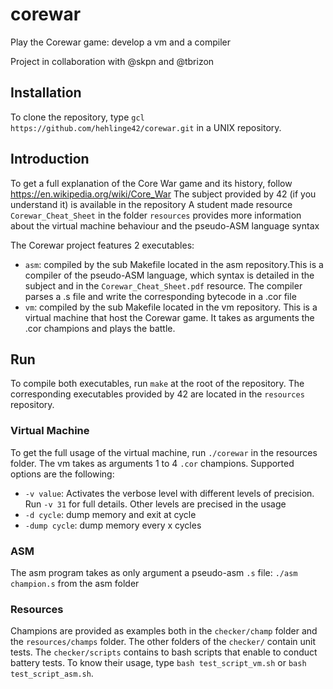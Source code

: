 # corewar
Play the Corewar game: develop a vm and a compiler

Project in collaboration with @skpn and @tbrizon

## Installation

To clone the repository, type `gcl https://github.com/hehlinge42/corewar.git` in a UNIX repository.

## Introduction

To get a full explanation of the Core War game and its history, follow https://en.wikipedia.org/wiki/Core_War
The subject provided by 42 (if you understand it) is available in the repository
A student made resource `Corewar_Cheat_Sheet` in the folder `resources` provides more information about the virtual machine behaviour and the pseudo-ASM language syntax

The Corewar project features 2 executables:
- `asm`: compiled by the sub Makefile located in the asm repository.This is a compiler of the pseudo-ASM language, which syntax is detailed in the subject and in the `Corewar_Cheat_Sheet.pdf` resource. The compiler parses a .s file and write the corresponding bytecode in a .cor file
- `vm`: compiled by the sub Makefile located in the vm repository. This is a virtual machine that host the Corewar game. It takes as arguments the .cor champions and plays the battle.

## Run

To compile both executables, run `make` at the root of the repository. The corresponding executables provided by 42 are located in the `resources` repository.

### Virtual Machine
To get the full usage of the virtual machine, run `./corewar` in the resources folder. The vm takes as arguments 1 to 4 `.cor` champions. Supported options are the following:
- `-v value`: Activates the verbose level with different levels of precision. Run `-v 31` for full details. Other levels are precised in the usage
- `-d cycle`: dump memory and exit at cycle
- `-dump cycle`: dump memory every x cycles

### ASM
The asm program takes as only argument a pseudo-asm `.s` file: `./asm champion.s` from the asm folder

### Resources
Champions are provided as examples both in the `checker/champ` folder and the `resources/champs` folder. The other folders of the `checker/` contain unit tests.
The `checker/scripts` contains to bash scripts that enable to conduct battery tests.
To know their usage, type `bash test_script_vm.sh` or `bash test_script_asm.sh`.
